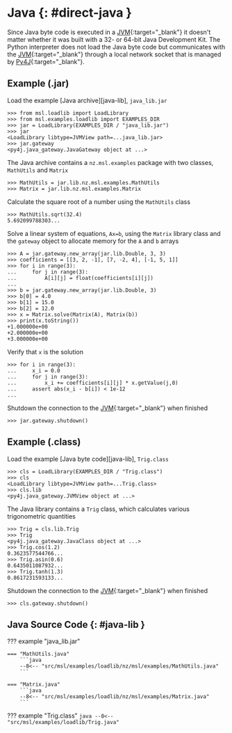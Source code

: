 # Java {: #direct-java }

Since Java byte code is executed in a [JVM]{:target="_blank"} it doesn't matter whether it was built with a 32- or 64-bit Java Development Kit. The Python interpreter does not load the Java byte code but communicates with the [JVM]{:target="_blank"} through a local network socket that is managed by [Py4J]{:target="_blank"}.

## Example (.jar)
Load the example [Java archive][java-lib], `java_lib.jar`

```pycon
>>> from msl.loadlib import LoadLibrary
>>> from msl.examples.loadlib import EXAMPLES_DIR
>>> jar = LoadLibrary(EXAMPLES_DIR / "java_lib.jar")
>>> jar
<LoadLibrary libtype=JVMView path=...java_lib.jar>
>>> jar.gateway
<py4j.java_gateway.JavaGateway object at ...>

```

The Java archive contains a `nz.msl.examples` package with two classes, `MathUtils` and `Matrix`

```pycon
>>> MathUtils = jar.lib.nz.msl.examples.MathUtils
>>> Matrix = jar.lib.nz.msl.examples.Matrix

```

Calculate the square root of a number using the `MathUtils` class

```pycon
>>> MathUtils.sqrt(32.4)
5.692099788303...

```

Solve a linear system of equations, `Ax=b`, using the `Matrix` library class and the `gateway` object to allocate memory for the `A` and `b` arrays

```pycon
>>> A = jar.gateway.new_array(jar.lib.Double, 3, 3)
>>> coefficients = [[3, 2, -1], [7, -2, 4], [-1, 5, 1]]
>>> for i in range(3):
...     for j in range(3):
...         A[i][j] = float(coefficients[i][j])
...
>>> b = jar.gateway.new_array(jar.lib.Double, 3)
>>> b[0] = 4.0
>>> b[1] = 15.0
>>> b[2] = 12.0
>>> x = Matrix.solve(Matrix(A), Matrix(b))
>>> print(x.toString())
+1.000000e+00
+2.000000e+00
+3.000000e+00

```

Verify that `x` is the solution

```pycon
>>> for i in range(3):
...     x_i = 0.0
...     for j in range(3):
...         x_i += coefficients[i][j] * x.getValue(j,0)
...     assert abs(x_i - b[i]) < 1e-12
...

```

Shutdown the connection to the [JVM]{:target="_blank"} when finished

```pycon
>>> jar.gateway.shutdown()

```

## Example (.class)

Load the example [Java byte code][java-lib], `Trig.class`

```pycon
>>> cls = LoadLibrary(EXAMPLES_DIR / "Trig.class")
>>> cls
<LoadLibrary libtype=JVMView path=...Trig.class>
>>> cls.lib
<py4j.java_gateway.JVMView object at ...>

```

The Java library contains a `Trig` class, which calculates various trigonometric quantities

```pycon
>>> Trig = cls.lib.Trig
>>> Trig
<py4j.java_gateway.JavaClass object at ...>
>>> Trig.cos(1.2)
0.3623577544766...
>>> Trig.asin(0.6)
0.6435011087932...
>>> Trig.tanh(1.3)
0.8617231593133...

```

Shutdown the connection to the [JVM]{:target="_blank"} when finished

```pycon
>>> cls.gateway.shutdown()

```

## Java Source Code {: #java-lib }

??? example "java_lib.jar"

    === "MathUtils.java"
        ```java
        --8<-- "src/msl/examples/loadlib/nz/msl/examples/MathUtils.java"
        ```

    === "Matrix.java"
        ```java
        --8<-- "src/msl/examples/loadlib/nz/msl/examples/Matrix.java"
        ```

??? example "Trig.class"
    ```java
    --8<-- "src/msl/examples/loadlib/Trig.java"
    ```

[JVM]: https://en.wikipedia.org/wiki/Java_virtual_machine
[Py4J]: https://www.py4j.org/
